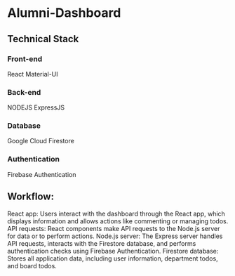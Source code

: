# Alumni-Dashboard


## Technical Stack

### Front-end
React
Material-UI

### Back-end
NODEJS
ExpressJS

### Database
Google Cloud Firestore

### Authentication
Firebase Authentication

## Workflow:

React app: Users interact with the dashboard through the React app, which displays information and allows actions like commenting or managing todos.
API requests: React components make API requests to the Node.js server for data or to perform actions.
Node.js server: The Express server handles API requests, interacts with the Firestore database, and performs authentication checks using Firebase Authentication.
Firestore database: Stores all application data, including user information, department todos, and board todos.

